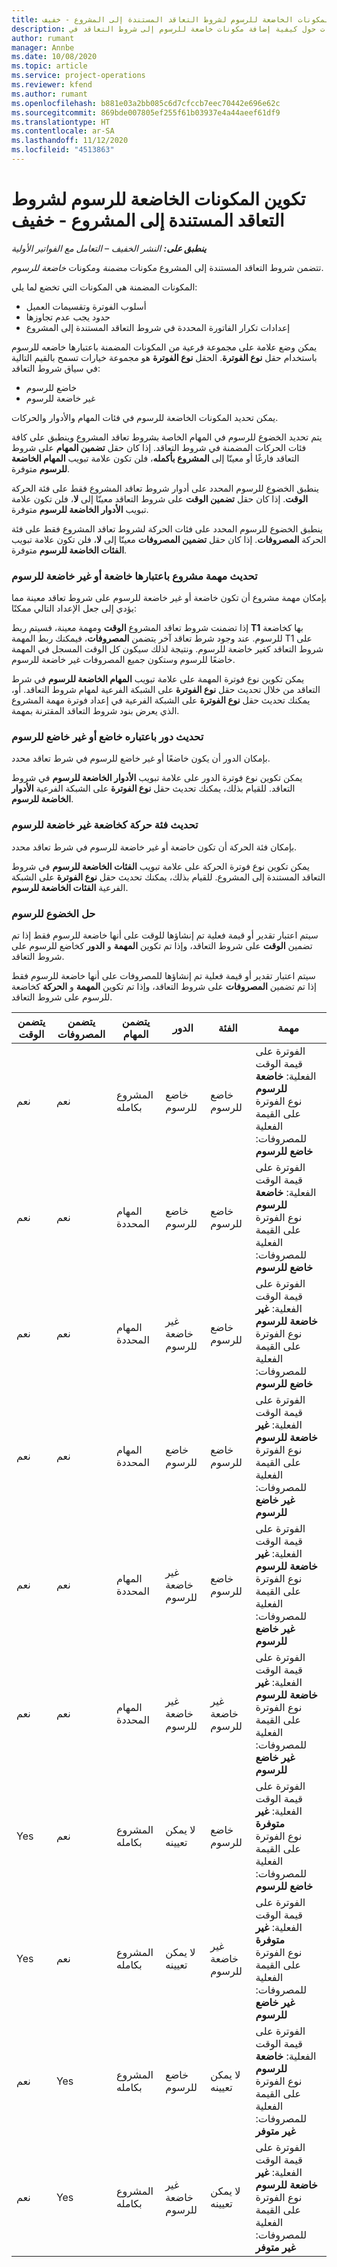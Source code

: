 ```yaml
---
title: تكوين المكونات الخاضعة للرسوم لشروط التعاقد المستندة إلى المشروع - خفيف
description: يقدم هذا الموضوع معلومات حول كيفية إضافة مكونات خاضعة للرسوم إلى شروط التعاقد في Project Operations.
author: rumant
manager: Annbe
ms.date: 10/08/2020
ms.topic: article
ms.service: project-operations
ms.reviewer: kfend
ms.author: rumant
ms.openlocfilehash: b881e03a2bb085c6d7cfccb7eec70442e696e62c
ms.sourcegitcommit: 869bde007805ef255f61b03937e4a44aeef61df9
ms.translationtype: HT
ms.contentlocale: ar-SA
ms.lasthandoff: 11/12/2020
ms.locfileid: "4513863"
---
```

# <a name="configure-chargeable-components-of-a-project-based-contract-line---lite"></a>تكوين المكونات الخاضعة للرسوم لشروط التعاقد المستندة إلى المشروع - خفيف

_**ينطبق على:** النشر الخفيف – التعامل مع الفواتير الأولية_

تتضمن شروط التعاقد المستندة إلى المشروع مكونات *مضمنة* ومكونات *خاضعة للرسوم*.

المكونات المضمنة هي المكونات التي تخضع لما يلي:

  - أسلوب الفوترة وتقسيمات العميل
  - حدود يجب عدم تجاوزها 
  - إعدادات تكرار الفاتورة المحددة في شروط التعاقد المستندة إلى المشروع

يمكن وضع علامة على مجموعة فرعية من المكونات المضمنة باعتبارها خاضعه للرسوم باستخدام حقل **نوع الفوترة**. الحقل **نوع الفوترة** هو مجموعة خيارات تسمح بالقيم التالية في سياق شروط التعاقد:

  - خاضع للرسوم
  - غير خاضعة للرسوم

يمكن تحديد المكونات الخاضعة للرسوم في فئات المهام والأدوار والحركات.

يتم تحديد الخضوع للرسوم في المهام الخاصة بشروط تعاقد المشروع وينطبق على كافة فئات الحركات المضمنة في شروط التعاقد. إذا كان حقل **تضمين المهام** على شروط التعاقد فارغًا أو معينّا إلى **المشروع بأكمله**، فلن تكون علامة تبويب **المهام الخاضعة للرسوم** متوفرة.

ينطبق الخضوع للرسوم المحدد على أدوار شروط تعاقد المشروع فقط على فئة الحركة **الوقت**. إذا كان حقل **تضمين الوقت** على شروط التعاقد معينّا إلى **لا**، فلن تكون علامة تبويب **الأدوار الخاضعة للرسوم** متوفرة.

ينطبق الخضوع للرسوم المحدد على فئات الحركة لشروط تعاقد المشروع فقط على فئة الحركة **المصروفات**. إذا كان حقل **تضمين المصروفات** معينّا إلى **لا**، فلن تكون علامة تبويب **الفئات الخاضعة للرسوم** متوفرة.

### <a name="update-a-project-task-as-chargeable-or-non-chargeable"></a>تحديث مهمة مشروع باعتبارها خاضعة أو غير خاضعة للرسوم

بإمكان مهمة مشروع أن تكون خاضعة أو غير خاضعة للرسوم على شروط تعاقد معينة مما يؤدي إلى جعل الإعداد التالي ممكنًا:

إذا تضمنت شروط تعاقد المشروع **الوقت** ومهمة معينة، فسيتم ربط **T1** بها كخاضعة للرسوم. عند وجود شرط تعاقد آخر يتضمن **المصروفات**، فيمكنك ربط المهمة T1 على شروط التعاقد كغير خاضعة للرسوم. ونتيجة لذلك سيكون كل الوقت المسجل في المهمة خاضعًا للرسوم وستكون جميع المصروفات غير خاضعة للرسوم.

يمكن تكوين نوع فوترة المهمة على علامة تبويب **المهام الخاضعة للرسوم** في شرط التعاقد من خلال تحديث حقل **نوع الفوترة** على الشبكة الفرعية لمهام شروط التعاقد. أو، يمكنك تحديث حقل **نوع الفوترة** على الشبكة الفرعية في إعداد فوترة مهمة المشروع الذي يعرض بنود شروط التعاقد المقترنة بمهمة.

### <a name="update-a-role-as-chargeable-or-non-chargeable"></a>تحديث دور باعتباره خاضع أو غير خاضع للرسوم

بإمكان الدور أن يكون خاضعًا أو غير خاضع للرسوم في شرط تعاقد محدد.

يمكن تكوين نوع فوترة الدور على علامة تبويب **الأدوار الخاضعة للرسوم** في شروط التعاقد. للقيام بذلك، يمكنك تحديث حقل **نوع الفوترة** على الشبكة الفرعية **الأدوار الخاضعة للرسوم**.

### <a name="update-a-transaction-category-as-chargeable-or-non-chargeable"></a>تحديث فئة حركة كخاضعة غير خاضعة للرسوم

بإمكان فئة الحركة أن تكون خاضعة أو غير خاضعة للرسوم في شرط تعاقد محدد.

يمكن تكوين نوع فوترة الحركة على علامة تبويب **الفئات الخاضعة للرسوم** في شروط التعاقد المستندة إلى المشروع. للقيام بذلك، يمكنك تحديث حقل **نوع الفوترة** على الشبكة الفرعية **الفئات الخاضعة للرسوم**.

### <a name="resolve-chargeability"></a>حل الخضوع للرسوم

سيتم اعتبار تقدير أو قيمة فعلية تم إنشاؤها للوقت على أنها خاضعة للرسوم فقط إذا تم تضمين **الوقت** على شروط التعاقد، وإذا تم تكوين **المهمة** و **الدور** كخاضع للرسوم على شروط التعاقد.

سيتم اعتبار تقدير أو قيمة فعلية تم إنشاؤها للمصروفات على أنها خاضعة للرسوم فقط إذا تم تضمين **المصروفات** على شروط التعاقد، وإذا تم تكوين **المهمة** و **الحركة** كخاضعة للرسوم على شروط التعاقد.


| يتضمن الوقت | يتضمن المصروفات | يتضمن المهام | الدور           | الفئة       | مهمة                                                                                                      |
|---------------|------------------|----------------|----------------|----------------|-----------------------------------------------------------------------------------------------------------|
| ‏‏نعم           | ‏‏نعم              | المشروع بكامله | خاضع للرسوم     | خاضع للرسوم     | الفوترة على قيمة الوقت الفعلية: **خاضعة للرسوم** </br> نوع الفوترة على القيمة الفعلية للمصروفات: **خاضع للرسوم**           |
| ‏‏نعم           | ‏‏نعم              | المهام المحددة | خاضع للرسوم     | خاضع للرسوم     | الفوترة على قيمة الوقت الفعلية: **خاضعة للرسوم** </br> نوع الفوترة على القيمة الفعلية للمصروفات: **خاضع للرسوم**           |
| ‏‏نعم           | ‏‏نعم              | المهام المحددة | غير خاضعة للرسوم | خاضع للرسوم     | الفوترة على قيمة الوقت الفعلية: **غير خاضعة للرسوم** </br> نوع الفوترة على القيمة الفعلية للمصروفات: **خاضع للرسوم**       |
| ‏‏نعم           | ‏‏نعم              | المهام المحددة | خاضع للرسوم     | خاضع للرسوم     | الفوترة على قيمة الوقت الفعلية: **غير خاضعة للرسوم** </br> نوع الفوترة على القيمة الفعلية للمصروفات: **غير خاضع للرسوم** |
| ‏‏نعم           | ‏‏نعم              | المهام المحددة | غير خاضعة للرسوم | خاضع للرسوم     | الفوترة على قيمة الوقت الفعلية: **غير خاضعة للرسوم** </br> نوع الفوترة على القيمة الفعلية للمصروفات: **غير خاضع للرسوم** |
| ‏‏نعم           | ‏‏نعم              | المهام المحددة | غير خاضعة للرسوم | غير خاضعة للرسوم | الفوترة على قيمة الوقت الفعلية: **غير خاضعة للرسوم** </br> نوع الفوترة على القيمة الفعلية للمصروفات: **غير خاضع للرسوم** |
| Yes            | ‏‏نعم              | المشروع بكامله | لا يمكن تعيينه   | خاضع للرسوم     | الفوترة على قيمة الوقت الفعلية: **غير متوفرة**</br>نوع الفوترة على القيمة الفعلية للمصروفات: **خاضع للرسوم**          |
| Yes            | ‏‏نعم              | المشروع بكامله | لا يمكن تعيينه   | غير خاضعة للرسوم | الفوترة على قيمة الوقت الفعلية: **غير متوفرة**</br> نوع الفوترة على القيمة الفعلية للمصروفات: **غير خاضع للرسوم**     |
| ‏‏نعم           | Yes               | المشروع بكامله | خاضع للرسوم     | لا يمكن تعيينه   | الفوترة على قيمة الوقت الفعلية: **خاضعة للرسوم** </br> نوع الفوترة على القيمة الفعلية للمصروفات: **غير متوفر**        |
| ‏‏نعم           | Yes               | المشروع بكامله | غير خاضعة للرسوم | لا يمكن تعيينه   | الفوترة على قيمة الوقت الفعلية: **غير خاضعة للرسوم** </br>نوع الفوترة على القيمة الفعلية للمصروفات: **غير متوفر**   |
